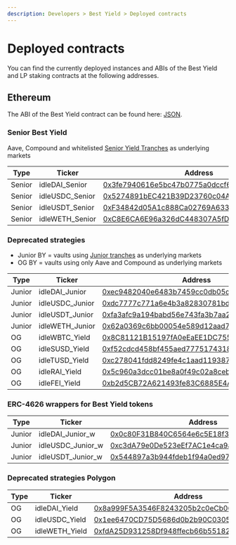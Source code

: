 ```yaml
---
description: Developers > Best Yield > Deployed contracts
---
```


# Deployed contracts

You can find the currently deployed instances and ABIs of the Best Yield and LP staking contracts at the following addresses.&#x20;

## **Ethereum**

The ABI of the Best Yield contract can be found here: [JSON](https://github.com/Idle-Labs/idle-contracts/tree/develop/abi).

### **Senior Best Yield**

Aave, Compound and whitelisted [Senior Yield Tranches](../yield-tranches/deployed-contracts/ethereum.md) as underlying markets

<table><thead><tr><th width="136">Type</th><th width="163">Ticker</th><th>Address</th></tr></thead><tbody><tr><td>Senior</td><td>idleDAI_Senior</td><td><a href="https://etherscan.io/address/0x3fe7940616e5bc47b0775a0dccf6237893353bb4">0x3fe7940616e5bc47b0775a0dccf6237893353bb4</a></td></tr><tr><td>Senior</td><td>idleUSDC_Senior</td><td><a href="http://etherscan.io/address/0x5274891bEC421B39D23760c04A6755eCB444797C">0x5274891bEC421B39D23760c04A6755eCB444797C</a></td></tr><tr><td>Senior</td><td>idleUSDT_Senior</td><td><a href="http://etherscan.io/address/0xF34842d05A1c888Ca02769A633DF37177415C2f8">0xF34842d05A1c888Ca02769A633DF37177415C2f8</a></td></tr><tr><td>Senior</td><td>idleWETH_Senior</td><td><a href="https://etherscan.io/address/0xc8e6ca6e96a326dc448307a5fde90a0b21fd7f80">0xC8E6CA6E96a326dC448307A5fDE90a0b21fd7f80</a></td></tr></tbody></table>

### **Deprecated strategies**

* Junior BY = vaults using [Junior tranches](../yield-tranches/deployed-contracts/) as underlying markets
* OG BY = vaults using only Aave and Compound as underlying markets

<table><thead><tr><th width="137">Type</th><th width="163">Ticker</th><th>Address</th></tr></thead><tbody><tr><td>Junior</td><td>idleDAI_Junior</td><td><a href="https://etherscan.io/address/0xec9482040e6483b7459cc0db05d51dfa3d3068e1">0xec9482040e6483b7459cc0db05d51dfa3d3068e1</a></td></tr><tr><td>Junior</td><td>idleUSDC_Junior</td><td><a href="https://etherscan.io/address/0xdc7777c771a6e4b3a82830781bdde4dbc78f320e">0xdc7777c771a6e4b3a82830781bdde4dbc78f320e</a></td></tr><tr><td>Junior</td><td>idleUSDT_Junior</td><td><a href="https://etherscan.io/address/0xfa3afc9a194babd56e743fa3b7aa2ccbed3eaaad">0xfa3afc9a194babd56e743fa3b7aa2ccbed3eaaad</a></td></tr><tr><td>Junior</td><td>idleWETH_Junior</td><td><a href="https://etherscan.io/address/0x62a0369c6bb00054e589d12aad7ad81ed789514b">0x62a0369c6bb00054e589d12aad7ad81ed789514b</a></td></tr><tr><td>OG</td><td>idleWBTC_Yield</td><td><a href="http://etherscan.io/address/0x8C81121B15197fA0eEaEE1DC75533419DcfD3151">0x8C81121B15197fA0eEaEE1DC75533419DcfD3151</a></td></tr><tr><td>OG</td><td>idleSUSD_Yield</td><td><a href="https://etherscan.io/address/0xf52cdcd458bf455aed77751743180ec4a595fd3f">0xf52cdcd458bf455aed77751743180ec4a595fd3f</a></td></tr><tr><td>OG</td><td>idleTUSD_Yield</td><td><a href="https://etherscan.io/address/0xc278041fdd8249fe4c1aad1193876857eea3d68c">0xc278041fdd8249fe4c1aad1193876857eea3d68c</a></td></tr><tr><td>OG</td><td>idleRAI_Yield</td><td><a href="https://etherscan.io/address/0x5c960a3dcc01be8a0f49c02a8cebcacf5d07fabe">0x5c960a3dcc01be8a0f49c02a8cebcacf5d07fabe</a></td></tr><tr><td>OG</td><td>idleFEI_Yield</td><td><a href="https://etherscan.io/address/0xb2d5CB72A621493fe83C6885E4A776279be595bC">0xb2d5CB72A621493fe83C6885E4A776279be595bC</a></td></tr></tbody></table>

### ERC-4626 wrappers for Best Yield tokens

<table><thead><tr><th width="120">Type</th><th width="184">Ticker</th><th>Address</th></tr></thead><tbody><tr><td>Junior</td><td>idleDAI_Junior_w</td><td><a href="https://etherscan.io/address/0x0c80F31B840C6564e6c5E18f386FaD96b63514cA">0x0c80F31B840C6564e6c5E18f386FaD96b63514cA</a></td></tr><tr><td>Junior</td><td>idleUSDC_Junior_w</td><td><a href="https://etherscan.io/address/0xc3dA79e0De523eEf7AC1e4ca9aBFE3aAc9973133">0xc3dA79e0De523eEf7AC1e4ca9aBFE3aAc9973133</a></td></tr><tr><td>Junior</td><td>idleUSDT_Junior_w</td><td><a href="https://etherscan.io/address/0x544897a3b944fdeb1f94a0ed973ea31a80ae18e1">0x544897a3b944fdeb1f94a0ed973ea31a80ae18e1</a></td></tr></tbody></table>

### Deprecated strategies Polygon

<table><thead><tr><th width="137.33333333333331">Type</th><th width="159">Ticker</th><th>Address</th></tr></thead><tbody><tr><td>OG</td><td>idleDAI_Yield</td><td><a href="https://polygonscan.com/address/0x8a999F5A3546F8243205b2c0eCb0627cC10003ab">0x8a999F5A3546F8243205b2c0eCb0627cC10003ab</a></td></tr><tr><td>OG</td><td>idleUSDC_Yield</td><td><a href="https://polygonscan.com/address/0x1ee6470CD75D5686d0b2b90C0305Fa46fb0C89A1">0x1ee6470CD75D5686d0b2b90C0305Fa46fb0C89A1</a></td></tr><tr><td>OG</td><td>idleWETH_Yield</td><td><a href="https://polygonscan.com/address/0xfdA25D931258Df948ffecb66b5518299Df6527C4">0xfdA25D931258Df948ffecb66b5518299Df6527C4</a></td></tr></tbody></table>
